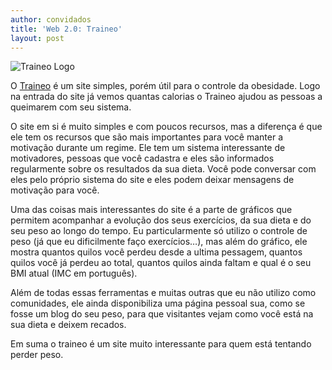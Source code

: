 ```yaml
---
author: convidados
title: 'Web 2.0: Traineo'
layout: post
---
```

![Traineo Logo][1]

O [Traineo][2] é um site simples, porém útil para o controle da obesidade. Logo na entrada do site já vemos quantas calorias o Traineo ajudou as pessoas a queimarem com seu sistema.

O site em si é muito simples e com poucos recursos, mas a diferença é que ele tem os recursos que são mais importantes para você manter a motivação durante um regime. Ele tem um sistema interessante de motivadores, pessoas que você cadastra e eles são informados regularmente sobre os resultados da sua dieta. Você pode conversar com eles pelo próprio sistema do site e eles podem deixar mensagens de motivação para você.

Uma das coisas mais interessantes do site é a parte de gráficos que permitem acompanhar a evolução dos seus exercícios, da sua dieta e do seu peso ao longo do tempo. Eu particularmente só utilizo o controle de peso (já que eu dificilmente faço exercícios…), mas além do gráfico, ele mostra quantos quilos você perdeu desde a ultima pessagem, quantos quilos você já perdeu ao total, quantos quilos ainda faltam e qual é o seu BMI atual (IMC em português).

Além de todas essas ferramentas e muitas outras que eu não utilizo como comunidades, ele ainda disponibiliza uma página pessoal sua, como se fosse um blog do seu peso, para que visitantes vejam como você está na sua dieta e deixem recados.

Em suma o traineo é um site muito interessante para quem está tentando perder peso. 

[1]: http://vidageek.net/wp-content/uploads/2007/02/traineo.gif
[2]: http://traineo.com/ "Traineo"

